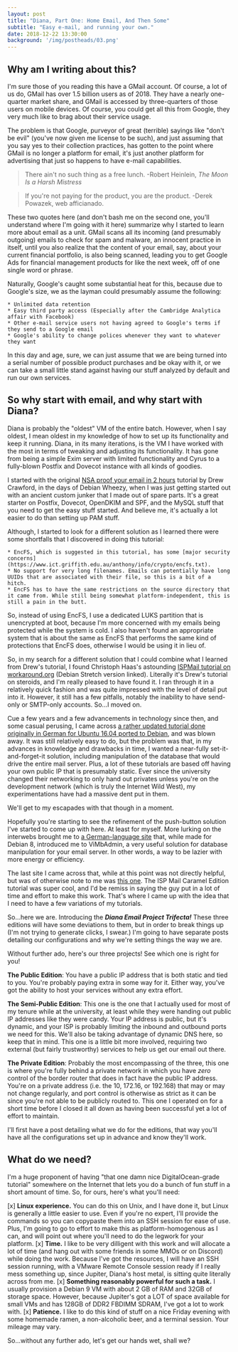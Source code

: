 ```yaml
---
layout: post
title: "Diana, Part One: Home Email, And Then Some"
subtitle: "Easy e-mail, and running your own."
date: 2018-12-22 13:30:00
background: '/img/postheads/03.png'
---
```


## Why am I writing about this?

I'm sure those of you reading this have a GMail account. Of course, a lot of us do, GMail has over 1.5 billion users as of 2018. They have a nearly one-quarter market share, and GMail is accessed by three-quarters of those users on mobile devices. Of course, you could get all this from Google, they very much like to brag about their service usage.

The problem is that Google, purveyor of great (terrible) sayings like "don't be evil" (you've now given me license to be such), and just assuming that you say yes to their collection practices, has gotten to the point where GMail is no longer a platform for email, it's just another platform for advertising that just so happens to have e-mail capabilities.

> There ain't no such thing as a free lunch.
> -Robert Heinlein, *The Moon Is a Harsh Mistress*

> If you're not paying for the product, you are the product.
> -Derek Powazek, web afficianado.

These two quotes here (and don't bash me on the second one, you'll understand where I'm going with it here) summarize why I started to learn more about email as a unit. GMail scans all its incoming (and presumably outgoing) emails to check for spam and malware, an innocent practice in itself, until you also realize that the content of your email, say, about your current financial portfolio, is also being scanned, leading you to get Google Ads for financial management products for like the next week, off of one single word or phrase.

Naturally, Google's caught some substantial heat for this, because due to Google's size, we as the layman could presumably assume the following:

	* Unlimited data retention
	* Easy third party access (Especially after the Cambridge Analytica affair with Facebook)
	* Other e-mail service users not having agreed to Google's terms if they send to a Google email
	* Google's ability to change polices whenever they want to whatever they want

In this day and age, sure, we can just assume that we are being turned into a serial number of possible product purchases and be okay with it, or we can take a small little stand against having our stuff analyzed by default and run our own services.

## So why start with email, and why start with Diana?

Diana is probably the "oldest" VM of the entire batch. However, when I say oldest, I mean oldest in my knowledge of how to set up its functionality and keep it running. Diana, in its many iterations, is the VM I have worked with the most in terms of tweaking and adjusting its functionality. It has gone from being a simple Exim server with limited functionality and Cyrus to a fully-blown Postfix and Dovecot instance with all kinds of goodies.

I started with the original [NSA proof your email in 2 hours](https://sealedabstract.com/code/nsa-proof-your-e-mail-in-2-hours/index.html) tutorial by Drew Crawford, in the days of Debian Wheezy, when I was just getting started out with an ancient custom junker that I made out of spare parts. It's a great starter on Postfix, Dovecot, OpenDKIM and SPF, and the MySQL stuff that you need to get the easy stuff started. And believe me, it's actually a lot easier to do than setting up PAM stuff.

Although, I started to look for a different solution as I learned there were some shortfalls that I discovered in doing this tutorial:

	* EncFS, which is suggested in this tutorial, has some [major security concerns](https://www.ict.griffith.edu.au/anthony/info/crypto/encfs.txt).
	* No support for very long filenames. Emails can potentially have long UUIDs that are associated with their file, so this is a bit of a hitch.
	* EncFS has to have the same restrictions on the source directory that it came from. While still being somewhat platform-independent, this is still a pain in the butt.

So, instead of using EncFS, I use a dedicated LUKS partition that is unencrypted at boot, because I'm more concerned with my emails being protected while the system is cold. I also haven't found an appropriate system that is about the same as EncFS that performs the same kind of protections that EncFS does, otherwise I would be using it in lieu of.

So, in my search for a different solution that I could combine what I learned from Drew's tutorial, I found Christoph Haas's astounding [ISPMail tutorial on workaround.org](https://workaround.org/ispmail/stretch) (Debian Stretch version linked). Literally it's Drew's tutorial on steroids, and I'm really pleased to have found it. I ran through it in a relatively quick fashion and was quite impressed with the level of detail put into it. However, it still has a few pitfalls, notably the inability to have send-only or SMTP-only accounts. So...I moved on.

Cue a few years and a few advancements in technology since then, and some casual perusing, I came across [a rather updated tutorial done originally in German for Ubuntu 16.04 ported to Debian](https://thomas-leister.de/en/mailserver-debian-stretch/), and was blown away. It was still relatively easy to do, but the problem was that, in my advances in knowledge and drawbacks in time, I wanted a near-fully set-it-and-forget-it solution, including manipulation of the database that would drive the entire mail server. Plus, a lot of these tutorials are based off having your own public IP that is presumably static. Ever since the university changed their networking to only hand out privates unless you're on the development network (which is truly the Internet Wild West), my experimentations have had a massive dent put in them.

We'll get to my escapades with that though in a moment.

Hopefully you're starting to see the refinement of the push-button solution I've started to come up with here. At least for myself. More lurking on the interwebs brought me to [a German-language site](https://yannici.de/server/linux/debian/debian-8-mailserver-installation/) that, while made for Debian 8, introduced me to ViMbAdmin, a very useful solution for database manipulation for your email server. In other words, a way to be lazier with more energy or efficiency.

The last site I came across that, while at this point was not directly helpful, but was of otherwise note to me was [this one](https://123qwe.com/tutorial/#how-to-use). The ISP Mail Caramel Edition tutorial was super cool, and I'd be remiss in saying the guy put in a lot of time and effort to make this work. That's where I came up with the idea that I need to have a few variations of my tutorials.

So...here we are. Introducing the ***Diana Email Project Trifecta!*** These three editions will have some deviations to them, but in order to break things up (I'm not trying to generate clicks, I swear.) I'm going to have separate posts detailing our configurations and why we're setting things the way we are.

Without further ado, here's our three projects! See which one is right for you!

**The Public Edition**: You have a public IP address that is both static and tied to you. You're probably paying extra in some way for it. Either way, you've got the ability to host your services without any extra effort.
	
**The Semi-Public Edition**: This one is the one that I actually used for most of my tenure while at the university, at least while they were handing out public IP addresses like they were candy. Your IP address is public, but it's dynamic, and your ISP is probably limiting the inbound and outbound ports we need for this. We'll also be taking advantage of dynamic DNS here, so keep that in mind. This one is a little bit more involved, requiring two external (but fairly trustworthy) services to help us get our email out there.
	
**The Private Edition**: Probably the most encompassing of the three, this one is where you're fully behind a private network in which you have *zero* control of the border router that does in fact have the public IP address. You're on a private address (i.e. the 10, 172.16, or 192.168) that may or may not change regularly, and port control is otherwise as strict as it can be since you're not able to be publicly routed to. This one I operated on for a short time before I closed it all down as having been successful yet a lot of effort to maintain.

I'll first have a post detailing what we do for the editions, that way you'll have all the configurations set up in advance and know they'll work.

## What do we need?

I'm a huge proponent of having "that one damn nice DigitalOcean-grade tutorial" somewhere on the Internet that lets you do a bunch of fun stuff in a short amount of time. So, for ours, here's what you'll need:

[x] **Linux experience.** You can do this on Unix, and I have done it, but Linux is generally a little easier to use. Even if you're no expert, I'll provide the commands so you can copypaste them into an SSH session for ease of use. Plus, I'm going to go to effort to make this as platform-homogenous as I can, and will point out where you'll need to do the legwork for your platform.
[x] **Time.** I like to be very dilligent with this work and will allocate a lot of time (and hang out with some friends in some MMOs or on Discord) while doing the work. Because I've got the resources, I will have an SSH session running, with a VMware Remote Console session ready if I really mess something up, since Jupiter, Diana's host metal, is sitting quite literally across from me.
[x] **Something reasonably powerful for such a task.** I usually provision a Debian 9 VM with about 2 GB of RAM and 32GB of storage space. However, because Jupiter's got a LOT of space available for small VMs and has 128GB of DDR2 FBDIMM SDRAM, I've got a lot to work with.
[x] **Patience.** I like to do this kind of stuff on a nice Friday evening with some homemade ramen, a non-alcoholic beer, and a terminal session. Your mileage may vary.

So...without any further ado, let's get our hands wet, shall we?
